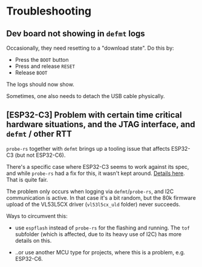 # Troubleshooting

## Dev board not showing in `defmt` logs

Occasionally, they need resetting to a "download state". Do this by:

- Press the `BOOT` button 
- Press and release `RESET`
- Release `BOOT`

<!-- #hidden; does WSL2 need the reconnect?
- *// if using using USB/IP, reconnect with e.g. `sudo usbip attach -r 192.168.1.29 -b 3-1`*
-->

The logs should now show.

Sometimes, one also needs to detach the USB cable physically.

<!-- #whisper
This has been observed on both ESP32-C3 and ESP32-C6 devkits.
-->

## [ESP32-C3] Problem with certain time critical hardware situations, and the JTAG interface, and `defmt` / other RTT

`probe-rs` together with `defmt` brings up a tooling issue that affects ESP32-C3 (but not ESP32-C6).

There's a specific case where ESP32-C3 seems to work against its spec, and while `probe-rs` had a fix for this, it wasn't kept around. [Details here](https://github.com/probe-rs/probe-rs/issues/2818#issuecomment-2358791448). That is quite fair.

The problem only occurs when logging via `defmt`/`probe-rs`, and I2C communication is active. In that case it's a bit random, but the 80k firmware upload of the VL53L5CX driver (`vl53l5cx_uld` folder) never succeeds.

Ways to circumvent this:

- use `espflash` instead of `probe-rs` for the flashing and running. The `tof` subfolder (which is affected, due to its heavy use of I2C) has more details on this.

- ..or use another MCU type for projects, where this is a problem, e.g. ESP32-C6.
